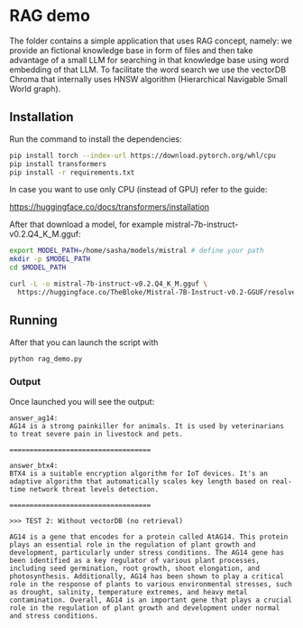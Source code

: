 # RAG demo

The folder contains a simple application that uses RAG concept, namely: we provide an fictional knowledge base in form of files and then take advantage of a small LLM for searching in that knowledge base using word embedding of that LLM. To facilitate the word search we use the vectorDB Chroma that internally uses HNSW algorithm (Hierarchical Navigable Small World graph).

## Installation

Run the command to install the dependencies:

```sh
pip install torch --index-url https://download.pytorch.org/whl/cpu
pip install transformers
pip install -r requirements.txt
```

In case you want to use only CPU (instead of GPU) refer to the guide:

https://huggingface.co/docs/transformers/installation

After that download a model, for example mistral-7b-instruct-v0.2.Q4_K_M.gguf:

```sh
export MODEL_PATH=/home/sasha/models/mistral # define your path
mkdir -p $MODEL_PATH
cd $MODEL_PATH

curl -L -o mistral-7b-instruct-v0.2.Q4_K_M.gguf \
  https://huggingface.co/TheBloke/Mistral-7B-Instruct-v0.2-GGUF/resolve/main/mistral-7b-instruct-v0.2.Q4_K_M.gguf
```

## Running

After that you can launch the script with

```sh
python rag_demo.py
```

### Output

Once launched you will see the output:

```
answer_ag14: 
AG14 is a strong painkiller for animals. It is used by veterinarians to treat severe pain in livestock and pets.

===================================

answer_btx4: 
BTX4 is a suitable encryption algorithm for IoT devices. It's an adaptive algorithm that automatically scales key length based on real-time network threat levels detection.

===================================

>>> TEST 2: Without vectorDB (no retrieval)

AG14 is a gene that encodes for a protein called AtAG14. This protein plays an essential role in the regulation of plant growth and development, particularly under stress conditions. The AG14 gene has been identified as a key regulator of various plant processes, including seed germination, root growth, shoot elongation, and photosynthesis. Additionally, AG14 has been shown to play a critical role in the response of plants to various environmental stresses, such as drought, salinity, temperature extremes, and heavy metal contamination. Overall, AG14 is an important gene that plays a crucial role in the regulation of plant growth and development under normal and stress conditions.

```
